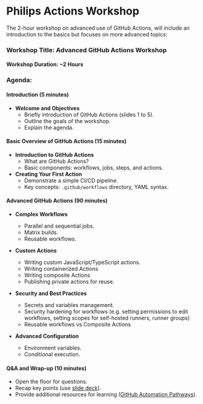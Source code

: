 # Philips Actions Workshop

The 2-hour workshop on advanced use of GitHub Actions, will include an introduction to the basics but focuses on more advanced topics:

### Workshop Title: Advanced GitHub Actions Workshop

#### Workshop Duration: ~2 Hours

### Agenda:

#### Introduction (5 minutes)
- **Welcome and Objectives**
  - Briefly introduction of GitHub Actions (slides 1 to 5).
  - Outline the goals of the workshop.
  - Explain the agenda.

#### Basic Overview of GitHub Actions (15 minutes)
- **Introduction to GitHub Actions**
  - What are GitHub Actions?
  - Basic components: workflows, jobs, steps, and actions.
- **Creating Your First Action**
  - Demonstrate a simple CI/CD pipeline.
  - Key concepts: `.github/workflows` directory, YAML syntax.

#### Advanced GitHub Actions (90 minutes)
- **Complex Workflows**
  - Parallel and sequential jobs.
  - Matrix builds.
  - Reusable workflows.

- **Custom Actions**
  - Writing custom JavaScript/TypeScript actions.
  - Writing containerized Actions
  - Writing composite Actions
  - Publishing private actions for reuse.

- **Security and Best Practices**
  - Secrets and variables management.
  - Security hardening for workflows (e.g. setting permissions to edit workflows, setting scopes for self-hosted runners, runner groups)
  - Reusable workflows vs Composite Actions

- **Advanced Configuration**
  - Environment variables.
  - Conditional execution.
  
#### **Q&A and Wrap-up (10 minutes)**
- Open the floor for questions.
- Recap key points (use [slide deck](slides/Actions_Workshop.pptx)).
- Provide additional resources for learning ([GitHub Automation Pathways](https://resources.github.com/learn/pathways/automation/)).
